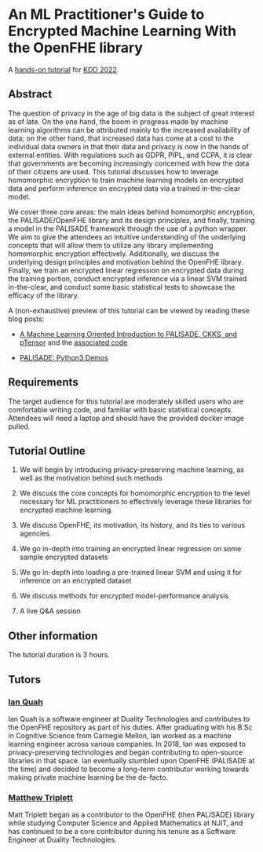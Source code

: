 # An ML Practitioner's Guide to Encrypted Machine Learning With the OpenFHE library

A [hands-on tutorial](https://kdd.org/kdd2022/cfTutorial.html) for [KDD 2022](https://kdd.org/kdd2022/index.html).

## Abstract

The question of privacy in the age of big data is the subject of great interest as of late. On the one hand, the boom in progress made by machine learning algorithms can be attributed mainly to the increased availability of data; on the other hand, that increased data has come at a cost to the individual data owners in that their data and privacy is now in the hands of external entities. With regulations such as GDPR, PIPL, and CCPA, it is clear that governments are becoming increasingly concerned with how the data of their citizens are used. This tutorial discusses how to leverage homomorphic encryption to train machine learning models on encrypted data and perform inference on encrypted data via a trained in-the-clear model.

We cover three core areas: the main ideas behind homomorphic encryption, the PALISADE/OpenFHE library and its design principles, and finally, training a model in the PALISADE framework through the use of a python wrapper. We aim to give the attendees an intuitive understanding of the underlying concepts that will allow them to utilize any library implementing homomorphic encryption effectively. Additionally, we discuss the underlying design principles and motivation behind the OpenFHE library. Finally, we train an encrypted linear regression on encrypted data during the training portion, conduct encrypted inference via a linear SVM trained in-the-clear, and conduct some basic statistical tests to showcase the efficacy of the library.

A (non-exhaustive) preview of this tutorial can be viewed by reading these blog posts:

- [A Machine Learning Oriented Introduction to PALISADE, CKKS, and pTensor](https://ianq.ai/pTensor-and-palisade/) and the [associated code](https://github.com/IanQS/pTensor)

- [PALISADE: Python3 Demos](https://gitlab.com/palisade/palisade-python-demo)

## Requirements

The target audience for this tutorial are moderately skilled users who are comfortable writing code,
and familiar with basic statistical concepts. Attendees will need a laptop and should have the
provided docker image pulled.

## Tutorial Outline

1) We will begin by introducing privacy-preserving machine learning, as well as the motivation
behind such methods

2) We discuss the core concepts for homomorphic encryption to the level necessary for ML
practitioners to effectively leverage these libraries for encrypted machine learning.

3) We discuss OpenFHE, its motivation, its history, and its ties to various agencies.

4) We go in-depth into training an encrypted linear regression on some sample encrypted datasets

5) We go in-depth into loading a pre-trained linear SVM and using it for inference on an encrypted
dataset

6) We discuss methods for encrypted model-performance analysis

7) A live Q&A session

## Other information
The tutorial duration is 3 hours.

## Tutors

### [Ian Quah](https://github.com/ianqs)

Ian Quah is a software engineer at Duality Technologies and contributes to the OpenFHE repository as
part of his duties. After graduating with his B.Sc in Cognitive Science from Carnegie Mellon, Ian
worked as a machine learning engineer across various companies. In 2018, Ian was exposed to
privacy-preserving technologies and began contributing to open-source libraries in that space. Ian
eventually stumbled upon OpenFHE (PALISADE at the time) and decided to become a long-term
contributor working towards making private machine learning be the de-facto.



### [Matthew Triplett]()

Matt Triplett began as a contributor to the OpenFHE (then PALISADE) library while studying Computer
Science and Applied Mathematics at NJIT, and has continued to be a core contributor during his
tenure as a Software Engineer at Duality Technologies.

